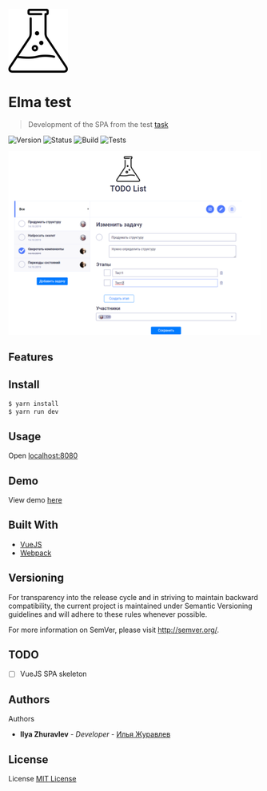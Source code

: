![Experiment](src/assets/images/logo.png)
# Elma test
> Development of the SPA from the test [task](https://docs.google.com/document/d/1QWDUlIsFgbmIWNiM1cTCR_cNe4H6UZKkIbw6YLE7E30/edit#)

![Version](https://img.shields.io/badge/version-0.0.1-brightgreen.svg?longCache=true&style=flat-square)
![Status](https://img.shields.io/badge/status-stable-brightgreen.svg?longCache=true&style=flat-square)
![Build](https://img.shields.io/badge/build-passing-brightgreen.svg?longCache=true&style=flat-square)
![Tests](https://img.shields.io/badge/tests-%E2%9C%94%200%20%7C%20%E2%9C%98%200-brightgreen.svg?longCache=true&style=flat-square)

![Screenshot](Screenshot.png)

## Features

## Install
```
$ yarn install
$ yarn run dev
```

## Usage
Open [localhost:8080](http://localhost:8080)

## Demo
View demo [here](https://ichiro18.github.io/elma_test/)

## Built With
- [VueJS](https://vuejs.org/)
- [Webpack](https://webpack.js.org/)

## Versioning
For transparency into the release cycle and in striving to maintain backward compatibility, the current project is maintained under Semantic Versioning guidelines and will adhere to these rules whenever possible.

For more information on SemVer, please visit http://semver.org/.

## TODO
- [ ] VueJS SPA skeleton

## Authors
Authors
* **Ilya Zhuravlev** - *Developer* - [Илья Журавлев](https://vk.com/idev_dir)

## License
License [MIT License](http://http//opensource.org/licenses/mit-license.php)
